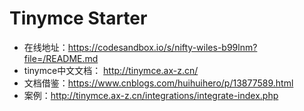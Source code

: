 # Tinymce Starter

- 在线地址：https://codesandbox.io/s/nifty-wiles-b99lnm?file=/README.md
- tinymce中文文档： http://tinymce.ax-z.cn/
- 文档借鉴：https://www.cnblogs.com/huihuihero/p/13877589.html
- 案例：http://tinymce.ax-z.cn/integrations/integrate-index.php
